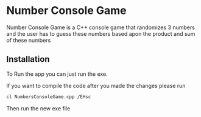 # Number Console Game

Number Console Game is a C++ console game that randomizes 3 numbers and the user has to guess these numbers based apon the product and sum of these numbers

## Installation

To Run the app you can just run the exe. 

If you want to compile the code after you made the changes please run 

```bash
cl NumbersConsoleGame.cpp /EHsc 
```
Then run the new exe file
